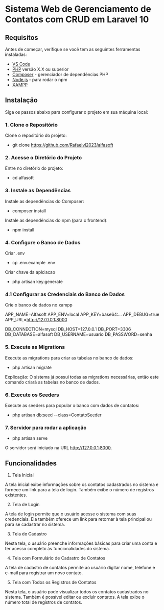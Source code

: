 # Sistema Web de Gerenciamento de Contatos com CRUD em Laravel 10

## Requisitos

Antes de começar, verifique se você tem as seguintes ferramentas instaladas:

- [VS Code](https://code.visualstudio.com/) 
- [PHP](https://www.php.net/) versão X.X ou superior
- [Composer](https://getcomposer.org/) - gerenciador de dependências PHP
- [Node.js](https://nodejs.org/) - para rodar o npm
- [XAMPP](https://www.apachefriends.org/pt_br/index.html)

## Instalação

Siga os passos abaixo para configurar o projeto em sua máquina local:

### 1. Clone o Repositório

Clone o repositório do projeto:

- git clone https://github.com/Rafaelvl2023/alfasoft

### 2. Acesse o Diretório do Projeto

Entre no diretório do projeto:

- cd alfasoft

### 3. Instale as Dependências

Instale as dependências do Composer:

- composer install

Instale as dependências do npm (para o frontend):

- npm install

### 4. Configure o Banco de Dados

Criar .env

- cp .env.example .env

Criar chave da aplciacao

- php artisan key:generate

### 4.1 Configurar as Credenciais do Banco de Dados

Crie o banco de dados no xampp

APP_NAME=Alfasoft
APP_ENV=local
APP_KEY=base64:...
APP_DEBUG=true
APP_URL=http://127.0.0.1:8000

DB_CONNECTION=mysql
DB_HOST=127.0.0.1
DB_PORT=3306
DB_DATABASE=alfasoft
DB_USERNAME=usuario
DB_PASSWORD=senha

### 5. Execute as Migrations

Execute as migrations para criar as tabelas no banco de dados:

- php artisan migrate

Explicação: O sistema já possui todas as migrations necessárias, então este comando criará as tabelas no banco de dados.

### 6. Execute os Seeders

Execute as seeders para popular o banco com dados de contatos:

- php artisan db:seed --class=ContatoSeeder

### 7. Servidor para rodar a aplicação

- php artisan serve

O servidor será iniciado na URL http://127.0.0.1:8000.

## Funcionalidades

1. Tela Inicial

A tela inicial exibe informações sobre os contatos cadastrados no sistema e fornece um link para a tela de login. Também exibe o número de registros existentes.

2. Tela de Login

A tela de login permite que o usuário acesse o sistema com suas credenciais. Ela também oferece um link para retornar à tela principal ou para se cadastrar no sistema.

3. Tela de Cadastro

Nesta tela, o usuário preenche informações básicas para criar uma conta e ter acesso completo às funcionalidades do sistema.

4. Tela com Formulário de Cadastro de Contatos

A tela de cadastro de contatos permite ao usuário digitar nome, telefone e e-mail para registrar um novo contato.

5. Tela com Todos os Registros de Contatos

Nesta tela, o usuário pode visualizar todos os contatos cadastrados no sistema. Também é possível editar ou excluir contatos. A tela exibe o número total de registros de contatos.
